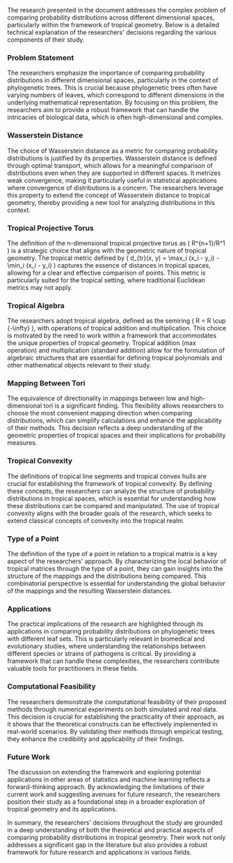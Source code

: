 The research presented in the document addresses the complex problem of comparing probability distributions across different dimensional spaces, particularly within the framework of tropical geometry. Below is a detailed technical explanation of the researchers' decisions regarding the various components of their study.

### Problem Statement
The researchers emphasize the importance of comparing probability distributions in different dimensional spaces, particularly in the context of phylogenetic trees. This is crucial because phylogenetic trees often have varying numbers of leaves, which correspond to different dimensions in the underlying mathematical representation. By focusing on this problem, the researchers aim to provide a robust framework that can handle the intricacies of biological data, which is often high-dimensional and complex.

### Wasserstein Distance
The choice of Wasserstein distance as a metric for comparing probability distributions is justified by its properties. Wasserstein distance is defined through optimal transport, which allows for a meaningful comparison of distributions even when they are supported in different spaces. It metrizes weak convergence, making it particularly useful in statistical applications where convergence of distributions is a concern. The researchers leverage this property to extend the concept of Wasserstein distance to tropical geometry, thereby providing a new tool for analyzing distributions in this context.

### Tropical Projective Torus
The definition of the n-dimensional tropical projective torus as \( R^{n+1}/R^1 \) is a strategic choice that aligns with the geometric nature of tropical geometry. The tropical metric defined by \( d_{tr}(x, y) = \max_i (x_i - y_i) - \min_i (x_i - y_i) \) captures the essence of distances in tropical spaces, allowing for a clear and effective comparison of points. This metric is particularly suited for the tropical setting, where traditional Euclidean metrics may not apply.

### Tropical Algebra
The researchers adopt tropical algebra, defined as the semiring \( R = R \cup \{-\infty\} \), with operations of tropical addition and multiplication. This choice is motivated by the need to work within a framework that accommodates the unique properties of tropical geometry. Tropical addition (max operation) and multiplication (standard addition) allow for the formulation of algebraic structures that are essential for defining tropical polynomials and other mathematical objects relevant to their study.

### Mapping Between Tori
The equivalence of directionality in mappings between low and high-dimensional tori is a significant finding. This flexibility allows researchers to choose the most convenient mapping direction when comparing distributions, which can simplify calculations and enhance the applicability of their methods. This decision reflects a deep understanding of the geometric properties of tropical spaces and their implications for probability measures.

### Tropical Convexity
The definitions of tropical line segments and tropical convex hulls are crucial for establishing the framework of tropical convexity. By defining these concepts, the researchers can analyze the structure of probability distributions in tropical spaces, which is essential for understanding how these distributions can be compared and manipulated. The use of tropical convexity aligns with the broader goals of the research, which seeks to extend classical concepts of convexity into the tropical realm.

### Type of a Point
The definition of the type of a point in relation to a tropical matrix is a key aspect of the researchers' approach. By characterizing the local behavior of tropical matrices through the type of a point, they can gain insights into the structure of the mappings and the distributions being compared. This combinatorial perspective is essential for understanding the global behavior of the mappings and the resulting Wasserstein distances.

### Applications
The practical implications of the research are highlighted through its applications in comparing probability distributions on phylogenetic trees with different leaf sets. This is particularly relevant in biomedical and evolutionary studies, where understanding the relationships between different species or strains of pathogens is critical. By providing a framework that can handle these complexities, the researchers contribute valuable tools for practitioners in these fields.

### Computational Feasibility
The researchers demonstrate the computational feasibility of their proposed methods through numerical experiments on both simulated and real data. This decision is crucial for establishing the practicality of their approach, as it shows that the theoretical constructs can be effectively implemented in real-world scenarios. By validating their methods through empirical testing, they enhance the credibility and applicability of their findings.

### Future Work
The discussion on extending the framework and exploring potential applications in other areas of statistics and machine learning reflects a forward-thinking approach. By acknowledging the limitations of their current work and suggesting avenues for future research, the researchers position their study as a foundational step in a broader exploration of tropical geometry and its applications.

In summary, the researchers' decisions throughout the study are grounded in a deep understanding of both the theoretical and practical aspects of comparing probability distributions in tropical geometry. Their work not only addresses a significant gap in the literature but also provides a robust framework for future research and applications in various fields.